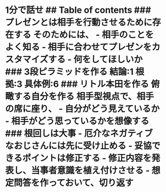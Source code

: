 # 1分で話せ ## Table of contents ### プレゼンとは相手を行動させるために存在する そのためには、 - 相手のことをよく知る - 相手に合わせてプレゼンをカスタマイズする - 何をしてほしいか ### 3段ピラミッドを作る 結論:1 根拠:3 具体例:6 ### リトル本田を作る 俯瞰する自分を作る 相手型視点で、相手の席に座り、 - 自分がどう見えているか - 相手がどう思っているかを想像する ### 根回しは大事 - 厄介なネガティブなおじさんには先に受け止める - 妥協できるポイントは修正する - 修正内容を発表し、当事者意識を植え付けさせる - 想定問答を作っておいて、切り返す
